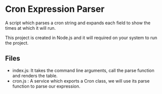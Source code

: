 
# Cron Expression Parser

A script which parses a cron string and expands each field
to show the times at which it will run.

This project is created in Node.js and it will required on your system to run the project.
## Files

- index.js: It takes the command line arguments, call the parse function and renders the table.
- cron.js : A service which exports a Cron class, we will use its parse function to parse our expression.


